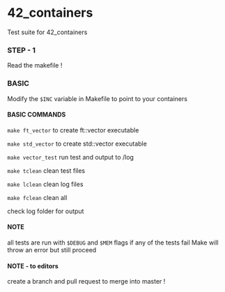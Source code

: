 # 42_containers
Test suite for 42_containers

### STEP - 1
Read the makefile !

### BASIC
Modify the ```$INC``` variable in Makefile to point to your containers

#### BASIC COMMANDS

```make ft_vector```    to create ft::vector executable

```make std_vector```   to create std::vector executable

```make vector_test```  run test and output to /log

```make tclean```       clean test files

```make lclean```       clean log files

```make fclean```       clean all

check log folder for output

#### NOTE
all tests are run with ```$DEBUG``` and ```$MEM``` flags
if any of the tests fail Make will throw an error but still proceed

#### NOTE - to editors
create a branch and pull request to merge into master !